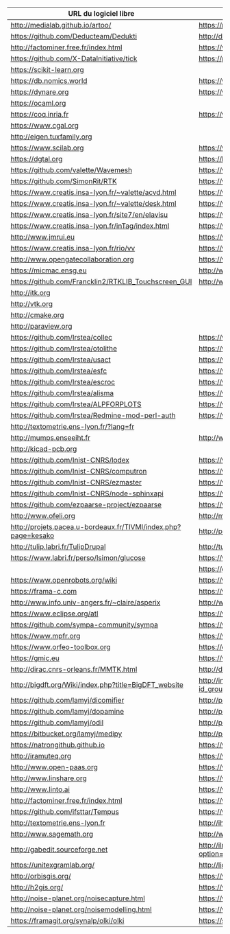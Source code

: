 | URL du logiciel libre                                            | URL du labo contributeur principal                                                  | 
|------------------------------------------------------------------|-------------------------------------------------------------------------------------|
| <http://medialab.github.io/artoo/>                               | <https://medialab.sciencespo.fr/>                                                   |
| <https://github.com/Deducteam/Dedukti>                           | <http://deducteam.gforge.inria.fr/>                                                 |
| <http://factominer.free.fr/index.html>                           | <https://www.agrocampus-ouest.fr>                                                   |
| <https://github.com/X-DataInitiative/tick>                       | <https://portail.polytechnique.edu/datascience/fr>                                  |
| <https://scikit-learn.org>                                       |                                                                                     |
| <https://db.nomics.world>                                        | <https://www.cepremap.fr>                                                           |
| <https://dynare.org>                                             | <https://www.cepremap.fr>                                                           |
| <https://ocaml.org>                                              |                                                                                     |
| <https://coq.inria.fr>                                           | <https://www.inria.fr>                                                              |
| <https://www.cgal.org>                                           |                                                                                     |
| <http://eigen.tuxfamily.org>                                     |                                                                                     |
| <https://www.scilab.org>                                         | <https://www.inria.fr> (début)                                                      |
| <https://dgtal.org>                                              | <https://liris.cnrs.fr>                                                             |
| <https://github.com/valette/Wavemesh>                            | <https://www.creatis.insa-lyon.fr>                                                  |
| <https://github.com/SimonRit/RTK>                                | <https://www.creatis.insa-lyon.fr>                                                  |
| <https://www.creatis.insa-lyon.fr/~valette/acvd.html>            | <https://www.creatis.insa-lyon.fr>                                                  |
| <https://www.creatis.insa-lyon.fr/~valette/desk.html>            | <https://www.creatis.insa-lyon.fr>                                                  |
| <https://www.creatis.insa-lyon.fr/site7/en/elavisu>              | <https://www.creatis.insa-lyon.fr>                                                  |
| <https://www.creatis.insa-lyon.fr/inTag/index.html>              | <https://www.creatis.insa-lyon.fr>                                                  |
| <http://www.jmrui.eu>                                            | <https://www.creatis.insa-lyon.fr>                                                  |
| <https://www.creatis.insa-lyon.fr/rio/vv>                        | <https://www.creatis.insa-lyon.fr>                                                  |
| <http://www.opengatecollaboration.org>                           | <https://www.creatis.insa-lyon.fr>                                                  |
| <https://micmac.ensg.eu>                                         | <http://www.ensg.eu>                                                                |
| <https://github.com/Francklin2/RTKLIB_Touchscreen_GUI>           | <http://www.ensg.eu>                                                                |
| <http://itk.org>                                                 |                                                                                     |
| <http://vtk.org>                                                 |                                                                                     |
| <http://cmake.org>                                               |                                                                                     |
| <http://paraview.org>                                            |                                                                                     |
| <https://github.com/Irstea/collec>                               | <https://www.irstea.fr>                                                             |
| <https://github.com/Irstea/otolithe>                             | <https://www.irstea.fr>                                                             |
| <https://github.com/Irstea/usact>                                | <https://www.irstea.fr>                                                             |
| <https://github.com/Irstea/esfc>                                 | <https://www.irstea.fr>                                                             |
| <https://github.com/Irstea/escroc>                               | <https://www.irstea.fr>                                                             |
| <https://github.com/Irstea/alisma>                               | <https://www.irstea.fr>                                                             |
| <https://github.com/Irstea/ALPFORPLOTS>                          | <https://www.irstea.fr>                                                             |
| <https://github.com/Irstea/Redmine-mod-perl-auth>                | <https://www.irstea.fr>                                                             |
| <http://textometrie.ens-lyon.fr/?lang=fr>                        |                                                                                     |
| <http://mumps.enseeiht.fr>                                       | <http://www.enseeiht.fr>                                                            |
| <http://kicad-pcb.org>                                           |                                                                                     |
| <https://github.com/Inist-CNRS/lodex>                            | <https://www.inist.fr>                                                              |
| <https://github.com/Inist-CNRS/computron>                        | <https://www.inist.fr>                                                              |
| <https://github.com/Inist-CNRS/ezmaster>                         | <https://www.inist.fr>                                                              |
| <https://github.com/Inist-CNRS/node-sphinxapi>                   | <https://www.inist.fr>                                                              |
| <https://github.com/ezpaarse-project/ezpaarse>                   | <https://www.inist.fr>                                                              |
| <http://www.ofeli.org>                                           | <http://math.univ-bpclermont.fr>                                                    |
| <http://projets.pacea.u-bordeaux.fr/TIVMI/index.php?page=kesako> | <http://projets.pacea.u-bordeaux.fr/TIVMI>                                          |
| <http://tulip.labri.fr/TulipDrupal>                              | <http://tulip.labri.fr>                                                             |
| <https://www.labri.fr/perso/lsimon/glucose>                      | <https://www.labri.fr>                                                              |
|                                                                  | <https://github.com/CNRS-DSI-Dev>                                                   |
| <https://www.openrobots.org/wiki>                                | <https://www.laas.fr>                                                               |
| <https://frama-c.com>                                            | <https://www.inria.fr>, <http://www-list.cea.fr>                                    |
| <http://www.info.univ-angers.fr/~claire/asperix>                 | <http://www.info.univ-angers.fr>                                                    |
| <https://www.eclipse.org/atl>                                    | <https://www.imt-atlantique.fr>                                                     |
| <https://github.com/sympa-community/sympa>                       | <https://www.renater.fr>                                                            |
| <https://www.mpfr.org>                                           | <https://www.inria.fr>                                                              |
| <https://www.orfeo-toolbox.org>                                  | <https://cnes.fr>                                                                   |
| <https://gmic.eu>                                                | <https://www.ensicaen.fr>                                                           |
| <http://dirac.cnrs-orleans.fr/MMTK.html>                         | <http://dirac.cnrs-orleans.fr>                                                      |
| <http://bigdft.org/Wiki/index.php?title=BigDFT_website>          | <http://inac.cea.fr/Phocea/Vie_des_labos/Ast/ast_groupe.php?id_groupe=12>           |
| <https://github.com/lamyj/dicomifier>                            | <http://plateforme.icube.unistra.fr>                                                |
| <https://github.com/lamyj/dopamine>                              | <http://plateforme.icube.unistra.fr>                                                |
| <https://github.com/lamyj/odil>                                  | <http://plateforme.icube.unistra.fr>                                                |
| <https://bitbucket.org/lamyj/medipy>                             | <http://plateforme.icube.unistra.fr>                                                |
| <https://natrongithub.github.io>                                 | <https://www.inria.fr>                                                              |
| <http://iramuteq.org>                                            | <https://www.lerass.com>                                                            |
| <http://www.open-paas.org>                                       | <https://www.lix.polytechnique.fr>                                                  |
| <http://www.linshare.org>                                        | <https://www.inserm.fr>                                                             |
| <http://www.linto.ai>                                            | <https://www.irit.fr/recherches/SAMOVA/pagelinto.html>                              |
| <http://factominer.free.fr/index.html>                           | <https://www.agrocampus-ouest.fr>                                                   |
| <https://github.com/ifsttar/Tempus>                              | <https://www.ifsttar.fr/accueil>                                                    |
| <http://textometrie.ens-lyon.fr>                                 | <http://ihrim.ens-lyon.fr>                                                          |
| <http://www.sagemath.org>                                        | <http://www.u-psud.fr>, <http://www.lri.fr>                                         |
| <http://gabedit.sourceforge.net>                                 | <http://ilm.univ-lyon1.fr/index.php?option=com_content&view=article&catid=34&id=65> |
| <https://unitexgramlab.org/>                                     | <http://ligm.u-pem.fr/>                                                             |
| <http://orbisgis.org/>                                           | <https://www.labsticc.fr/>                                                          |
| <http://h2gis.org/>                                              | <https://www.labsticc.fr/>                                                          |
| <http://noise-planet.org/noisecapture.html>                      | <https://www.labsticc.fr/>, <http://www.umrae.fr/>                                  |
| <http://noise-planet.org/noisemodelling.html>                    | <https://www.labsticc.fr/>, <http://www.umrae.fr/>                                  |
| <https://framagit.org/synalp/olki/olki>                          | <https://synalp.loria.fr>                                                           |
